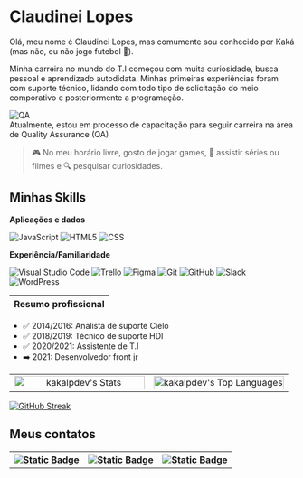 # Claudinei Lopes

Olá, meu nome é Claudinei Lopes, mas comumente sou conhecido por Kaká (mas não, eu não jogo futebol 🤣).

Minha carreira no mundo do T.I começou com muita curiosidade, busca pessoal e aprendizado autodidata. Minhas primeiras experiências foram com suporte técnico, lidando com todo tipo de solicitação do meio comporativo e posteriormente a programação.

![QA](https://img.shields.io/badge/QA-Quality%20Assurance-blue) <br>
Atualmente, estou em processo de capacitação para seguir carreira na área de Quality Assurance (QA)


> 🎮 No meu horário livre, gosto de jogar games, 🍿 assistir séries ou filmes e 🔍 pesquisar curiosidades.


## Minhas Skills

**Aplicações e dados**

![JavaScript](https://img.shields.io/badge/-JavaScript-333333?style=flat&logo=javascript)
![HTML5](https://img.shields.io/badge/-HTML5-333333?style=flat&logo=HTML5)
![CSS](https://img.shields.io/badge/-CSS-333333?style=flat&logo=CSS3&logoColor=1572B6)

**Experiência/Familiaridade**

![Visual Studio Code](https://img.shields.io/badge/-Visual%20Studio%20Code-333333?style=flat&logo=visual-studio-code&logoColor=007ACC)
![Trello](https://img.shields.io/badge/-Trello-333333?style=flat&logo=trello&logoColor=007ACC)
![Figma](https://img.shields.io/badge/-Figma-333333?style=flat&logo=figma&logoColor=007ACC)
![Git](https://img.shields.io/badge/-Git-333333?style=flat&logo=git)
![GitHub](https://img.shields.io/badge/-GitHub-333333?style=flat&logo=github)
![Slack](https://img.shields.io/badge/-Slack-4A154B?style=flat&logo=slack)
![WordPress](https://img.shields.io/badge/-WordPress-21759B?style=flat&logo=wordpress)



| Resumo profissional |
|:-------------------|

- ✅ 2014/2016: Analista de suporte Cielo
- ✅ 2018/2019: Técnico de suporte HDI
- ✅ 2020/2021: Assistente de T.I
- ➡️ 2021: Desenvolvedor front jr


<table>
  <tr>
    <td style="width: 50%; text-align: center;">
      <img
        align="center"
        src="https://github-readme-stats.vercel.app/api?username=kakalpdev&hide_title=true&hide=stars,issues&show=prs_merged_percentage&theme=cobalt&show_icons=true&hide_border=false&count_private=true"
        alt="kakalpdev's Stats"
        width="100%"
      />
    </td>
    <td style="width: 50%; text-align: center;">
      <img
        align="center"
        src="https://github-readme-stats.vercel.app/api/top-langs/?username=kakalpdev&layout=compact"
        alt="kakalpdev's Top Languages"
        width="100%"
      />
    </td>
  </tr>
</table>

<a href="https://git.io/streak-stats"><img src="https://streak-stats.demolab.com?user=kakalpdev&theme=cobalt&border_radius=12&hide_longest_streak=true" alt="GitHub Streak" /></a>

## Meus contatos
<table>
  <tr>
    <th>
      <a href="https://www.linkedin.com/in/claudineilopes/" target="_blank">
        <img alt="Static Badge" src="https://img.shields.io/badge/LinkedIn-0077B5?style=for-the-badge&logo=linkedin&logoColor=white">
      </a>
    </th>
    <th>
       <a href="mailto:claudinei.lbarros@outlook.com" target="_blank">
        <img alt="Static Badge" src="https://img.shields.io/badge/Outlook-blue?style=for-the-badge&logo=mailboxdotorg&logoColor=%23ffffff&labelColor=%230A2767">
      </a>
    </th>
    <th>
      <a href="mailto:kakalp.dev@gmail.com" target="_blank">
        <img alt="Static Badge" src="https://img.shields.io/badge/Gmail-D14836?style=for-the-badge&logo=gmail&logoColor=white">
      </a>
    </th>
  </tr>
</table>

